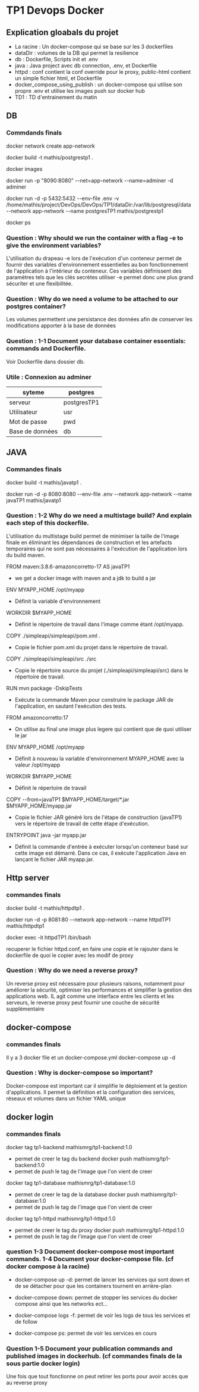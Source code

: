 # TP1 Devops Docker

## Explication gloabals du projet

- La racine : Un docker-compose qui se base sur les 3 dockerfiles
- dataDir : volumes de la DB qui permet la resilience
- db : Dockerfile, Scripts init et .env
- java : Java project avec db connection, .env, et Dockerfile
- httpd : conf contient la conf override pour le proxy, public-html contient un simple fichier html, et Dockerfile
- docker_compose_using_publish : un docker-compose qui utilise son propre .env et utilise les images push sur docker hub
- TD1 : TD d'entrainement du matin

## DB

### Commdands finals

docker network create app-network

docker build -t mathis/postgrestp1 .

docker images

docker run -p "8090:8080" --net=app-network --name=adminer -d adminer

docker run -d -p 5432:5432 --env-file .env -v /home/mathis/project/DevOps/DevOps/TP1/dataDir:/var/lib/postgresql/data --network app-network --name postgresTP1 mathis/postgrestp1

docker ps

### Question : Why should we run the container with a flag -e to give the environment variables?


L'utilisation du drapeau -e lors de l'exécution d'un conteneur permet de fournir des variables d'environnement essentielles au bon fonctionnement de l'application à l'intérieur du conteneur. Ces variables définissent des paramètres tels que les clés secrètes utiliser -e permet donc une plus grand sécuriter et une flexibilitée.

### Question : Why do we need a volume to be attached to our postgres container?

Les volumes permettent une persistance des données afin de conserver les modifications apporter à la base de données

### Question : 1-1 Document your database container essentials: commands and Dockerfile.

Voir Dockerfile dans dossier db.

### Utile : Connexion au adminer

| syteme          | postgres    |
|-----------------|-------------|
| serveur         | postgresTP1 |
| Utilisateur     | usr         |
| Mot de passe    | pwd         |
| Base de données | db          |

## JAVA

### Commandes finals

docker build -t mathis/javatp1 .

docker run -d -p 8080:8080 --env-file .env --network app-network --name javaTP1 mathis/javatp1

### Question : 1-2 Why do we need a multistage build? And explain each step of this dockerfile.

L'utilisation du multistage build permet de minimiser la taille de l'image finale en éliminant les dépendances de construction et les artefacts temporaires qui ne sont pas nécessaires à l'exécution de l'application lors du build maven.

FROM maven:3.8.6-amazoncorretto-17 AS javaTP1
- we get a docker image with maven and a jdk to build a jar

ENV MYAPP_HOME /opt/myapp
- Définit la variable d'environnement 

WORKDIR $MYAPP_HOME
- Définit le répertoire de travail dans l'image comme étant /opt/myapp.

COPY ./simpleapi/simpleapi/pom.xml .
- Copie le fichier pom.xml du projet dans le répertoire de travail.

COPY ./simpleapi/simpleapi/src ./src
- Copie le répertoire source du projet (./simpleapi/simpleapi/src) dans le répertoire de travail.

RUN mvn package -DskipTests
- Exécute la commande Maven pour construire le package JAR de l'application, en sautant l'exécution des tests.

FROM amazoncorretto:17
- On utilise au final une image plus legere qui contient que de quoi utiliser le jar

ENV MYAPP_HOME /opt/myapp
- Définit à nouveau la variable d'environnement MYAPP_HOME avec la valeur /opt/myapp

WORKDIR $MYAPP_HOME
- Définit le répertoire de travail 

COPY --from=javaTP1 $MYAPP_HOME/target/*.jar $MYAPP_HOME/myapp.jar
- Copie le fichier JAR généré lors de l'étape de construction (javaTP1) vers le répertoire de travail de cette étape d'exécution.

ENTRYPOINT java -jar myapp.jar
- Définit la commande d'entrée à exécuter lorsqu'un conteneur basé sur cette image est démarré. Dans ce cas, il exécute l'application Java en lançant le fichier JAR myapp.jar.

## Http server

### commandes finals

docker build -t mathis/httpdtp1 .

docker run -d -p 8081:80 --network app-network --name httpdTP1 mathis/httpdtp1 

docker exec -it httpdTP1 /bin/bash

recuperer le fichier httpd.conf, en faire une copie et le rajouter dans le dockerfile de quoi le copier avec les modif de proxy

### Question : Why do we need a reverse proxy?

Un reverse proxy est nécessaire pour plusieurs raisons, notamment pour améliorer la sécurité, optimiser les performances et simplifier la gestion des applications web. IL agit comme une interface entre les clients et les serveurs, le reverse proxy peut fournir une couche de sécurité supplémentaire

## docker-compose

### commandes finals

Il y a 3 docker file et un docker-compose.yml
docker-compose up -d

### Question : Why is docker-compose so important?

Docker-compose est important car il simplifie le déploiement et la gestion d'applications. Il permet la définition et la configuration des services, réseaux et volumes dans un fichier YAML unique

## docker login

### commandes finals

docker tag tp1-backend mathismrg/tp1-backend:1.0
 - permet de creer le tag du backend
docker push mathismrg/tp1-backend:1.0
 - permet de push le tag de l'image que l'on vient de creer

docker tag tp1-database mathismrg/tp1-database:1.0
- permet de creer le tag de la database
docker push mathismrg/tp1-database:1.0
 - permet de push le tag de l'image que l'on vient de creer

docker tag tp1-httpd mathismrg/tp1-httpd:1.0
- permet de creer le tag du proxy
docker push mathismrg/tp1-httpd:1.0
 - permet de push le tag de l'image que l'on vient de creer

### question 1-3 Document docker-compose most important commands. 1-4 Document your docker-compose file. (cf docker compose à la racine)

- docker-compose up -d: permet de lancer les services qui sont down et de se détacher pour que les containers tournent en arrière-plan

- docker-compose down: permet de stopper les services du docker compose ainsi que les networks ect...

- docker-compose logs -f: permet de voir les logs de tous les services et de follow

- docker-compose ps: permet de voir les services en cours

### Question 1-5 Document your publication commands and published images in dockerhub. (cf commandes finals de la sous partie docker login)

Une fois que tout fonctionne on peut retirer les ports pour avoir accès que au reverse proxy